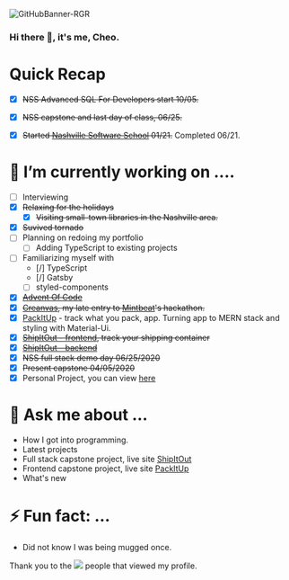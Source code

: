 ![GitHubBanner-RGR](https://user-images.githubusercontent.com/5026476/118163242-6350f780-b3e7-11eb-9fac-68877b5bbce7.png)

### Hi there 🤔, it's me, Cheo.

# Quick Recap
- [X] ~~NSS Advanced SQL For Developers start 10/05.~~
- [X] ~~NSS capstone and last day of class, 06/25.~~
- [X] ~~Started [Nashville Software School](http://nashvillesoftwareschool.com/) 01/21.~~ Completed 06/21.


# 🔭 I’m currently working on ....
- [ ] Interviewing
- [X] ~~Relaxing for the holidays~~
  - [X] ~~Visiting small-town libraries in the Nashville area.~~
- [X] ~~Suvived tornado~~
- [ ] Planning on redoing my portfolio
  - [ ] Adding TypeScript to existing projects 
- [ ] Familiarizing myself with
  - [/] TypeScript
  - [/] Gatsby
  - [ ] styled-components
- [X] ~~[Advent Of Code](adventofcode.com)~~
- [X] ~~[Creanvas](https://github.com/CheoR/creanvas), my late entry to [Mintbeat](https://mintbean.io/meets/cfa4fa54-c706-4c51-a04f-671f6686f9fd)'s hackathon.~~
- [X] [PackItUp](https://github.com/CheoR/pack-it-up) - track what you pack, app. Turning app to MERN stack and styling with Material-Ui.
- [X] ~~[ShipItOut - frontend](https://github.com/CheoR/shipItOut-client), track your shipping container~~
- [X] ~~[ShipItOut - backend](https://github.com/CheoR/shipItOut-server)~~
- [X] ~~NSS full stack demo day 06/25/2020~~
- [X] ~~Present capstone 04/05/2020~~
- [X] Personal Project, you can view [ here ](https://cheor.github.io/portfolio/)

# 💬 Ask me about ...
- How I got into programming.
- Latest projects
- Full stack capstone project, live site [ShipItOut](https://shipitout.herokuapp.com/)
- Frontend capstone project, live site [PackItUp](https://cr-demo--packitup.netlify.app)
- What's new

# ⚡ Fun fact: ...
- Did not know I was being mugged once.


Thank you to the ![](https://komarev.com/ghpvc/?username=CheoR&label=) people that viewed my profile.
<!--
**CheoR/CheoR** is a ✨ _special_ ✨ repository because its `README.md` (this file) appears on your GitHub profile.
- ![LinkedInBanner-msg]
( https://user-images.githubusercontent.com/5026476/109435574-b7e7f780-79e0-11eb-9cb1-17ab2c393757 .png)

Here are some ideas to get you started:

- 🔭 I’m currently working on ...
- 🌱 I’m currently learning ...
- 👯 I’m looking to collaborate on ...
- 🤔 I’m looking for help with ...
- 💬 Ask me about ...
- 📫 How to reach me: ...
- 😄 Pronouns: ...
- ⚡ Fun fact: ...
-->
